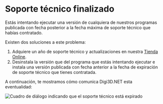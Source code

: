 # Soporte técnico finalizado

Estás intentando ejecutar una versión de cualquiera de nuestros programas publicada con fecha posterior a la fecha máxima de soporte técnico que habías contratado.

Existen dos soluciones a este problema:

1. Adquiere un año de soporte técnico y actualizaciones en nuestra [Tienda Online](http://www.digi21.net/Tienda/Compra).
2. Desinstala la versión que del programa que estás intentando ejecutar e instala una versión publicada con fecha anterior a la fecha de expiración de soporte técnico que tienes contratada.

A continuación, te mostramos cómo comunica Digi3D.NET esta eventualidad:

![Cuadro de diálogo indicando que el soporte técnico está expirado](<../../.gitbook/assets/Digi3DNet Soporte técnico expirado.PNG>)
